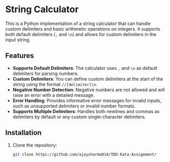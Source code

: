 # String Calculator

This is a Python implementation of a string calculator that can handle custom delimiters and basic arithmetic operations on integers. It supports both default delimiters (`,` and `\n`) and allows for custom delimiters in the input string.

## Features
- **Supports Default Delimiters**: The calculator uses `,` and `\n` as default delimiters for parsing numbers.
- **Custom Delimiters**: You can define custom delimiters at the start of the string using the format `//[delimiter]\n`.
- **Negative Number Detection**: Negative numbers are not allowed and will raise an error with a detailed message.
- **Error Handling**: Provides informative error messages for invalid inputs, such as unsupported delimiters or invalid number formats.
- **Supports Multiple Delimiters**: Handles both newlines and commas as delimiters by default or any custom single-character delimiters.

## Installation

1. Clone the repository:
   ```bash
   git clone https://github.com/ajaysharma014/TDD-Kata-Assigement/
